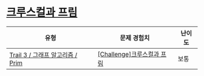 # [크루스컬과 프림](https://https://en.codetree.ai/trails/complete/curated-cards/challenge-ga-kruskal-prim)

|유형|문제 경험치|난이도|
|---|---|---|
|[Trail 3 / 그래프 알고리즘 / Prim](https://https://en.codetree.ai/trail-info/novice-high/)|[[Challenge]크루스컬과 프림](https://https://en.codetree.ai/trails/complete/curated-cards/challenge-ga-kruskal-prim/)|보통|

